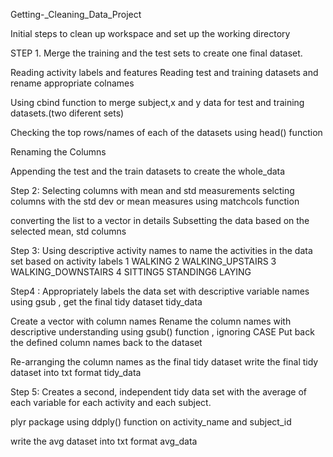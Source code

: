 
Getting-_Cleaning_Data_Project

Initial steps to clean up workspace and set up the working directory

 STEP 1. Merge the training and the test sets to create one final dataset.

Reading activity labels and features 
Reading test and training datasets and rename appropriate colnames 

Using cbind function to merge subject,x and y data for test and training datasets.(two diferent sets)

Checking the top rows/names of each of the datasets using head() function 

Renaming the Columns


Appending the test and the train datasets to create the whole_data 



 Step 2: Selecting columns with mean and std measurements
selcting columns with the std dev or mean measures using matchcols function 

converting the list to a vector in details
Subsetting the data based on the selected mean, std columns



Step 3: Using descriptive activity names to name the activities in the data set based on activity labels
1 WALKING 2 WALKING_UPSTAIRS 3 WALKING_DOWNSTAIRS 4 SITTING5 STANDING6 LAYING

Step4 : Appropriately labels the data set with descriptive variable names using gsub , get the final tidy dataset
tidy_data

Create a vector with column names 
Rename the column names with descriptive understanding using gsub() function , ignoring CASE
Put back the defined column names back to the dataset
  
Re-arranging the column names as the final tidy dataset
write the final tidy dataset into txt format tidy_data


Step 5: Creates a second, independent 
   tidy data set with the average of each variable for each activity and each subject.

plyr package
 using ddply() function on activity_name and subject_id

write the avg dataset into txt format avg_data
